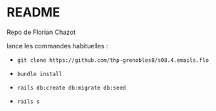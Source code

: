 # README

Repo de Florian Chazot

lance les commandes habituelles :
 
* ```git clone https://github.com/thp-grenobles8/s08.4.emails.flo ```

* ```bundle install```

* ```rails db:create db:migrate db:seed```

* ```rails s```

